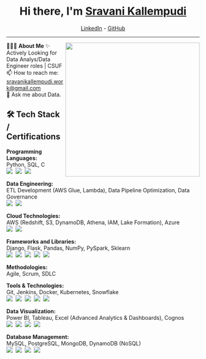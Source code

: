 <h1 align="center"> Hi there, I'm <a href="https://www.linkedin.com/in/sravani-kallempudi-86680b190/">Sravani Kallempudi</a> </h1>

<!--- Adding Header Elements -->
<p align="center">
  <a href="https://www.linkedin.com/in/sravani-kallempudi-86680b190/">LinkedIn</a> - 
  <a href="https://github.com/Sravani-Kallempudi">GitHub</a>
</p>

-----------------------------------------------------------
👨🏻‍💻 **About Me**<img src="https://raw.githubusercontent.com/sanjay-kv/sanjay-kv/main/Assets/illustration.png" min-width="300px" max-width="300px" width="350px" align="right"> 
✨ Actively Looking for Data Analys/Data Engineer roles | CSUF <br>
📫 How to reach me: sravanikallempudi.work@gmail.com<br>
💬 Ask me about Data.<br>
<!--- Adding Tech Stack open Section -->

## 🛠 Tech Stack / Certifications

**Programming Languages:**  
Python, SQL, C  
<img src="https://img.shields.io/badge/-Python-437CAC?logo=python&logoColor=white&style=flat">&nbsp;
<img src="https://img.shields.io/badge/-SQL-4479A1?logo=postgresql&logoColor=white&style=flat">&nbsp;
<img src="https://img.shields.io/badge/-C-555555?logo=c&logoColor=white&style=flat">&nbsp;

**Data Engineering:**  
ETL Development (AWS Glue, Lambda), Data Pipeline Optimization, Data Governance  
<img src="https://img.shields.io/badge/-AWS%20Glue-F09600?logo=amazon-aws&logoColor=white&style=flat">&nbsp;
<img src="https://img.shields.io/badge/-AWS%20Lambda-FF9900?logo=aws-lambda&logoColor=white&style=flat">&nbsp;

**Cloud Technologies:**  
AWS (Redshift, S3, DynamoDB, Athena, IAM, Lake Formation), Azure  
<img src="https://img.shields.io/badge/-AWS-232F3E?logo=amazonaws&logoColor=white&style=flat">&nbsp;
<img src="https://img.shields.io/badge/-Azure-0089D6?logo=microsoftazure&logoColor=white&style=flat">&nbsp;

**Frameworks and Libraries:**  
Django, Flask, Pandas, NumPy, PySpark, Sklearn  
<img src="https://img.shields.io/badge/-Django-092E20?logo=django&logoColor=white&style=flat">&nbsp;
<img src="https://img.shields.io/badge/-Flask-000000?logo=flask&logoColor=white&style=flat">&nbsp;
<img src="https://img.shields.io/badge/-Pandas-150455?logo=pandas&logoColor=white&style=flat">&nbsp;
<img src="https://img.shields.io/badge/-NumPy-013243?logo=numpy&logoColor=white&style=flat">&nbsp;
<img src="https://img.shields.io/badge/-PySpark-E25A1C?logo=apachespark&logoColor=white&style=flat">&nbsp;

**Methodologies:**  
Agile, Scrum, SDLC

**Tools & Technologies:**  
Git, Jenkins, Docker, Kubernetes, Snowflake  
<img src="https://img.shields.io/badge/-Git-F05032?logo=git&logoColor=white&style=flat">&nbsp;
<img src="https://img.shields.io/badge/-Jenkins-D24939?logo=jenkins&logoColor=white&style=flat">&nbsp;
<img src="https://img.shields.io/badge/-Docker-2496ED?logo=docker&logoColor=white&style=flat">&nbsp;
<img src="https://img.shields.io/badge/-Kubernetes-326CE5?logo=kubernetes&logoColor=white&style=flat">&nbsp;
<img src="https://img.shields.io/badge/-Snowflake-56B9EB?logo=snowflake&logoColor=white&style=flat">&nbsp;

**Data Visualization:**  
Power BI, Tableau, Excel (Advanced Analytics & Dashboards), Cognos  
<img src="https://img.shields.io/badge/-PowerBI-F2C811?logo=powerbi&logoColor=white&style=flat">&nbsp;
<img src="https://img.shields.io/badge/-Tableau-E97627?logo=tableau&logoColor=white&style=flat">&nbsp;
<img src="https://img.shields.io/badge/-Excel-217346?logo=microsoftexcel&logoColor=white&style=flat">&nbsp;
<img src="https://img.shields.io/badge/-Cognos-052F4F?style=flat">&nbsp;

**Database Management:**  
MySQL, PostgreSQL, MongoDB, DynamoDB (NoSQL)  
<img src="https://img.shields.io/badge/-MySQL-4479A1?logo=mysql&logoColor=white&style=flat">&nbsp;
<img src="https://img.shields.io/badge/-PostgreSQL-336791?logo=postgresql&logoColor=white&style=flat">&nbsp;
<img src="https://img.shields.io/badge/-MongoDB-47A248?logo=mongodb&logoColor=white&style=flat">&nbsp;
<img src="https://img.shields.io/badge/-DynamoDB-4053D6?logo=amazondynamodb&logoColor=white&style=flat">&nbsp;


